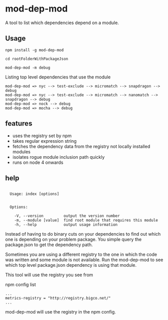 # mod-dep-mod

A tool to list which dependencies depend on a module.

## Usage

```
npm install -g mod-dep-mod

cd rootFolderWithPackageJson

mod-dep-mod -m debug

```

Listing top level dependencies that use the module

```
mod-dep-mod => nyc --> test-exclude --> micromatch --> snapdragon --> debug
mod-dep-mod => nyc --> test-exclude --> micromatch --> nanomatch --> snapdragon --> debug
mod-dep-mod => nock --> debug
mod-dep-mod => mocha --> debug
```
## features

- uses the registry set by npm
- takes regular expression string
- fetches the dependency data from the registry not locally installed modules
- isolates rogue module inclusion path quickly
- runs on node 4 onwards

## help

```

  Usage: index [options]


  Options:

    -V, --version         output the version number
    -m, --module [value]  find root module that requires this module
    -h, --help            output usage information
```



Instead of having to do binary cuts on your dependencies to find out which one is depending on your problem package. You simple query the package.json to
get the dependency path.

Sometimes you are using a different registry to the one in which the code was written and some module is
not available. Run the mod-dep-mod to see which top level package.json dependency is using that module.

This tool will use the registry you see from

npm config list

```
...
metrics-registry = "http://registry.bigco.net/"
...
```

mod-dep-mod will use the registry in the npm config.

